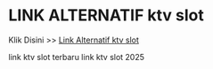# LINK ALTERNATIF ktv slot

Klik Disini >> <a href="https://linksto.pages.dev/">Link Alternatif ktv slot </a>

link ktv slot terbaru
link ktv slot 2025